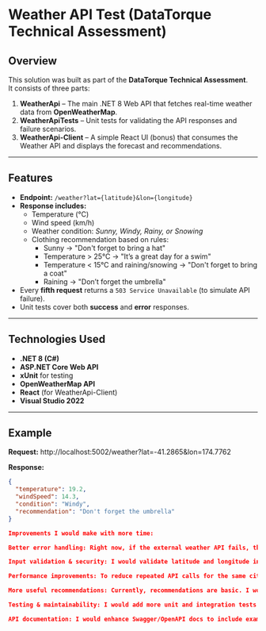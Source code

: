 # Weather API Test (DataTorque Technical Assessment)

## Overview
This solution was built as part of the **DataTorque Technical Assessment**.  
It consists of three parts:

1. **WeatherApi** – The main .NET 8 Web API that fetches real-time weather data from **OpenWeatherMap**.  
2. **WeatherApiTests** – Unit tests for validating the API responses and failure scenarios.  
3. **WeatherApi-Client** – A simple React UI (bonus) that consumes the Weather API and displays the forecast and recommendations.

---

## Features
- **Endpoint:** `/weather?lat={latitude}&lon={longitude}`
- **Response includes:**
  - Temperature (°C)
  - Wind speed (km/h)
  - Weather condition: *Sunny, Windy, Rainy, or Snowing*
  - Clothing recommendation based on rules:
    - Sunny → "Don't forget to bring a hat"
    - Temperature > 25°C → "It’s a great day for a swim"
    - Temperature < 15°C and raining/snowing → "Don't forget to bring a coat"
    - Raining → "Don’t forget the umbrella"
- Every **fifth request** returns a `503 Service Unavailable` (to simulate API failure).
- Unit tests cover both **success** and **error** responses.

---

## Technologies Used
- **.NET 8 (C#)**
- **ASP.NET Core Web API**
- **xUnit** for testing
- **OpenWeatherMap API**
- **React** (for WeatherApi-Client)
- **Visual Studio 2022**

---

## Example
**Request:**
http://localhost:5002/weather?lat=-41.2865&lon=174.7762


**Response:**
```json
{
  "temperature": 19.2,
  "windSpeed": 14.3,
  "condition": "Windy",
  "recommendation": "Don't forget the umbrella"
}

Improvements I would make with more time:

Better error handling: Right now, if the external weather API fails, the app may throw an error. I would add proper try-catch blocks, logging, and retry mechanisms to make it more resilient.

Input validation & security: I would validate latitude and longitude inputs to avoid invalid requests and add basic security measures like API key checks or rate limiting.

Performance improvements: To reduce repeated API calls for the same city, I would implement caching so that frequent requests are faster.

More useful recommendations: Currently, recommendations are basic. I would improve them by considering factors like wind, humidity, or user preferences for clothing.

Testing & maintainability: I would add more unit and integration tests to cover edge cases. Also, refactor code to separate responsibilities more clearly for easier maintenance.

API documentation: I would enhance Swagger/OpenAPI docs to include example responses, error codes, and instructions, making it easier for other developers to use.